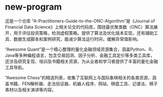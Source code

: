 # new-program
这是一个仓库
 “A-Practitioners-Guide-to-the-ONC-Algorithm”是《Journal of Financial Data Science》上相关论文的代码库，围绕最优聚类数（ONC）算法展开，用于评估投资策略，检测虚假策略。提供了算法及优化版本实现，还有辅助工具、数据生成脚本和案例研究，能减少算法运行时间，缓解异常值影响。
 
 “Awesome Quant”是一个精心整理的量化金融领域资源集合，涵盖Python、R、Java等多种编程语言，包含交易回测、因子分析、金融工具定价等多类工具库，还涉及研究复现、培训及书籍相关资源，为从业者和学习者提供了丰富的量化金融工具导航。
 
“Awesome Chess”的精选列表，收集了互联网上与国际象棋相关的各类资源，涵盖书籍、FEN解析器、走法验证器、机器人程序、网站、棋盘工具、记谱法、棋子素材以及相关演讲等内容。
